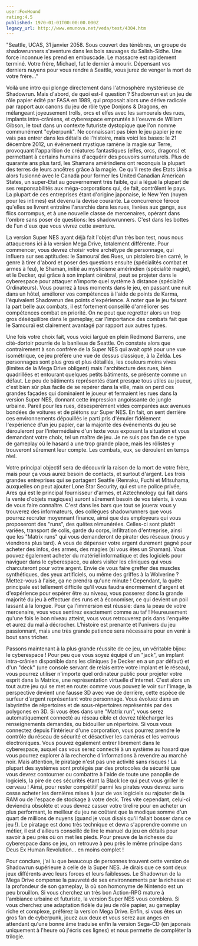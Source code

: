 ```yaml
---
user:FoxHound
rating:4.5
published: 1970-01-01T00:00:00.000Z
legacy_url: http://www.emunova.net/veda/test/4304.htm
---
```

"Seattle, UCAS, 31 janvier 2058\. Sous couvert des ténèbres, un groupe de shadowrunners s'aventure dans les bois sauvages du Salish-Sidhe. Une force inconnue les prend en embuscade. Le massacre est rapidement terminé. Votre frère, Michael, fut le dernier à mourir. Dépensant vos derniers nuyens pour vous rendre à Seattle, vous jurez de venger la mort de votre frère..."  

  

Voilà une intro qui plonge directement dans l'atmosphère mystérieuse de Shadowrun. Mais d'abord, de quoi est-il question ? Shadowrun est un jeu de rôle papier édité par FASA en 1989, qui proposait alors une dérive radicale par rapport aux canons du jeu de rôle type Donjons & Dragons, en mélangeant joyeusement trolls, orcs et elfes avec les samouraïs des rues, implants intra-crâniens, et cyberespace empruntés à l'oeuvre de William Gibson, le tout dans un contexte futuriste dystopique que l'on nomme communément "cyberpunk". Ne connaissant pas bien le jeu papier je ne vais pas entrer dans les détails de l'histoire, mais voici les bases: le 21 décembre 2012, un événement mystique ramène la magie sur Terre, provoquant l'apparition de créatures fantastiques (elfes, orcs, dragons) et permettant à certains humains d'acquérir des pouvoirs surnaturels. Plus de quarante ans plus tard, les Shamans amérindiens ont reconquis la plupart des terres de leurs ancêtres grâce à la magie. Ce qu'il reste des Etats Unis a alors fusionné avec le Canada pour former les United Canadian American States, un super-Etat au gouvernement très faible, qui a légué la plupart de ses responsabilités aux méga-corporations qui, de fait, contrôlent le pays. La plupart de ces entreprises étant d'origine japonaise, le New Yen (nuyen pour les intimes) est devenu la devise courante. La concurrence féroce qu'elles se livrent entraîne l'anarchie dans les rues, livrées aux gangs, aux flics corrompus, et à une nouvelle classe de mercenaires, opérant dans l'ombre sans poser de questions: les shadowrunners. C'est dans les bottes de l'un d'eux que vous vivrez cette aventure.  

  

La version Super NES ayant déjà fait l'objet d'un très bon test, nous nous attaquerons ici à la version Mega Drive, totalement différente. Pour commencer, vous devrez choisir votre archétype de personnage, qui influera sur ses aptitudes: le Samouraï des Rues, un pistolero bien carré, le genre à tirer d'abord et poser des questions ensuite (spécialités combat et armes à feu), le Shaman, initié au mysticisme amérindien (spécialité magie), et le Decker, qui grâce à son implant cérébral, peut se projeter dans le cyberespace pour attaquer n'importe quel système à distance (spécialité Ordinateurs). Vous pourrez à tous moments dans le jeu, en passant une nuit dans un hôtel, améliorer vos compétences à l'aide de points de Karma, l'équivalent Shadowrun des points d'expérience. A noter que le jeu faisant la part belle aux combats, il est fortement conseillé d'améliorer ses compétences combat en priorité. On ne peut que regretter alors un trop gros déséquilibre dans le gameplay, car l'importance des combats fait que le Samouraï est clairement avantagé par rapport aux autres types.  

  

Une fois votre choix fait, vous voici largué en plein Redmond Barrens, une cité-dortoir pourrie de la banlieue de Seattle. On constate alors que contrairement à son confrère de la Super NES qui avait opté pour une vue isométrique, ce jeu préfère une vue de dessus classique, à la Zelda. Les personnages sont plus gros et plus détaillés, les couleurs moins vives (limites de la Mega Drive obligent) mais l'architecture des rues, bien quadrillées et entourant quelques petits bâtiments, se présente comme un défaut. Le peu de bâtiments représentés étant presque tous utiles au joueur, c'est bien sûr plus facile de se repérer dans la ville, mais on perd ces grandes façades qui dominaient le joueur et fermaient les rues dans la version Super NES, donnant cette impression angoissante de jungle urbaine. Pareil pour les rues, désespérément vides comparées aux avenues bondées de voitures et de piétons sur Super NES. En fait, on sent derrière ces environnements dépouillés le parti pris d'émuler fidèlement l'expérience d'un jeu papier, car la majorité des événements du jeu se dérouleront par l'intermédiaire d'un texte vous exposant la situation et vous demandant votre choix, tel un maître de jeu. Je ne suis pas fan de ce type de gameplay où le hasard a une trop grande place, mais les rôlistes y trouveront sûrement leur compte. Les combats, eux, se déroulent en temps réel.  

  

Votre principal objectif sera de découvrir la raison de la mort de votre frère, mais pour ça vous aurez besoin de contacts, et surtout d'argent. Les trois grandes entreprises qui se partagent Seattle (Renraku, Fuchi et Mitsuhama, auxquelles on peut ajouter Lone Star Security, qui est une police privée, Ares qui est le principal fournisseur d'armes, et Aztechnology qui fait dans la vente d'objets magiques) auront sûrement besoin de vos talents, à vous de vous faire connaître. C'est dans les bars que tout se jouera: vous y trouverez des informateurs, des collègues shadowrunners que vous pourrez recruter moyennant finance, ainsi que des employeurs qui vous proposeront des "runs", des quêtes rémunérées. Celles-ci sont plutôt variées, transport de colis, garde du corps, infiltration d'entreprise, ainsi que les "Matrix runs" qui vous demanderont de pirater des réseaux (nous y viendrons plus tard). A vous de dépenser votre argent durement gagné pour acheter des infos, des armes, des magies (si vous êtes un Shaman). Vous pouvez également acheter du matériel informatique et des logiciels pour naviguer dans le cyberespace, ou alors visiter les cliniques qui vous charcuteront pour votre argent. Envie de vous faire greffer des muscles synthétiques, des yeux artificiels, ou même des griffes à la Wolverine ? Mettez-vous à l'aise, ça ne prendra qu'une minute ! Cependant, la quête principale est tellement difficile qu'il vous faudra énormément d'argent et d'expérience pour espérer être au niveau, vous passerez donc la grande majorité du jeu à effectuer des runs et à économiser, ce qui devient un poil lassant à la longue. Pour ça l'immersion est réussie: dans la peau de votre mercenaire, vous vous sentirez exactement comme au taf ! Heureusement qu'une fois le bon niveau atteint, vous vous retrouverez pris dans l'enquête et aurez du mal à décrocher. L'histoire est prenante et l'univers du jeu passionnant, mais une très grande patience sera nécessaire pour en venir à bout sans tricher.  

  

Passons maintenant à la plus grande réussite de ce jeu, un véritable bijou: le cyberespace ! Pour peu que vous soyez équipé d'un "jack", un implant intra-crânien disponible dans les cliniques (le Decker en a un par défaut) et d'un "deck" (une console servant de relais entre votre implant et le réseau), vous pourrez utiliser n'importe quel ordinateur public pour projeter votre esprit dans la Matrice, une représentation virtuelle d'internet. C'est alors un tout autre jeu qui se met en route: comme vous pouvez le voir sur l'image, la perspective devient une fausse 3D avec vue de derrière, cette espèce de surfeur d'argent représentant votre personnage. Vous évoluez dans un labyrinthe de répertoires et de sous-répertoires représentés par des polygones en 3D. Si vous êtes dans une "Matrix run", vous serez automatiquement connecté au réseau cible et devrez télécharger les renseignements demandés, ou bidouiller un répertoire. Si vous vous connectez depuis l'intérieur d'une corporation, vous pourrez prendre le contrôle du réseau de sécurité et désactiver les caméras et les verrous électroniques. Vous pouvez également entrer librement dans le cyberespace, auquel cas vous serez connecté à un système au hasard que vous pourrez explorer à la recherche d'informations à revendre au marché noir. Mais attention, le piratage n'est pas une activité sans risques ! La plupart des systèmes sont protégés par des protocoles de sécurité que vous devrez contourner ou combattre à l'aide de toute une panoplie de logiciels, la pire de ces sécurités étant la Black Ice qui peut vous griller le cerveau ! Ainsi, pour rester compétitif parmi les pirates vous devrez sans cesse acheter les dernières mises à jour de vos logiciels ou rajouter de la RAM ou de l'espace de stockage à votre deck. Très vite cependant, celui-ci deviendra obsolète et vous devrez casser votre tirelire pour en acheter un plus performant, le meilleur du jeu ne coûtant que la modique somme d'un quart de millions de nuyens (quand je vous disais qu'il fallait bosser dans ce jeu !). Le piratage est donc très technique et devra s'apprendre comme un métier, il est d'ailleurs conseillé de lire le manuel du jeu en détails pour savoir à peu près où on met les pieds. Pour preuve de la richesse du cyberespace dans ce jeu, on retrouve à peu près le même principe dans Deus Ex Human Revolution... en moins complet !  

  

Pour conclure, j'ai lu que beaucoup de personnes trouvent cette version de Shadowrun supérieure à celle de la Super NES. Je dirais que ce sont deux jeux différents avec leurs forces et leurs faiblesses. Le Shadowrun de la Mega Drive compense la pauvreté de ses environnements par la richesse et la profondeur de son gameplay, là où son homonyme de Nintendo est un peu brouillon. Si vous cherchez un très bon Action-RPG mature à l'ambiance urbaine et futuriste, la version Super NES vous comblera. Si vous cherchez une adaptation fidèle du jeu de rôle papier, au gameplay riche et complexe, préférez la version Mega Drive. Enfin, si vous êtes un gros fan de cyberpunk, jouez aux deux et vous serez aux anges en attendant qu'une bonne âme traduise enfin la version Sega-CD (en japonais uniquement à l'heure où j'écris ces lignes) et nous permette de compléter la trilogie.